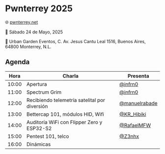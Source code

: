 # Pwnterrey 2025

🌐 [pwnterrey.net](https://pwnterrey.net)

📆 Sábado 24 de Mayo, 2025

📍 Urban Garden Eventos, C. Av. Jesus Cantu Leal 1516, Buenos Aires, 64800 Monterrey, N.L.

## Agenda

| Hora  | Charla                                        | Presenta |
|-------|-----------------------------------------------|----------------------------------|
| 10:00 | Apertura                                      | [@infrn0](https://x.com/@infrn0) |
| 11:00 | Spectrum Grim                                 | [@infrn0](https://x.com/@infrn0) |
| 12:00 | Recibiendo telemetría satelital por diversión | [@manuelrabade](https://x.com/@manuelrabade) |
| 13:00 | Bettercap 101, módulos HID, Wifi              | [@KR_Hibiki](https://x.com/KR_Hibiki) |
| 14:00 | Auditoría WiFi con Flipper Zero y ESP32-S2    | [@RafaelMFW](https://x.com/@RafaelMFW) |
| 15:00 | Pentest 101, telco                            | [@Z3nhx](https://x.com/@Z3nhx) |
| 16:00 | Dinámicas                                     | |
